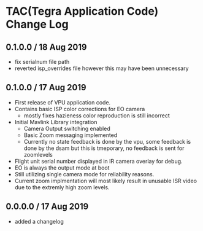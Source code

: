 # TAC(Tegra Application Code) Change Log

## 0.1.0.0 / 18 Aug 2019

- fix serialnum file path
- reverted isp_overrides file however this may have been unnecessary

## 0.1.0.0 / 17 Aug 2019

- First release of VPU application code.
- Contains basic ISP color corrections for EO camera
  - mostly fixes hazieness color reproduction is still incorrect
- Initial Mavlink Library integration
  - Camera Output switching enabled
  - Basic Zoom messaging implemented
  - Currently no state feedback is done by the vpu, some feedback is done by the dsam but this is tmeporary, no feedback is sent for zoomlevels
- Flight unit serial number displayed in IR camera overlay for debug.
- EO is always the output mode at boot
- Still utilizing single camera mode for reliability reasons.
- Current zoom implmentation will most likely result in unusable ISR video due to the extremly high zoom levels.  

## 0.0.0.0 / 17 Aug 2019

- added a changelog
